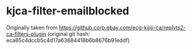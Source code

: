 # kjca-filter-emailblocked

Originally taken from https://github.corp.ebay.com/ecg-kijiji-ca/replyts2-ca-filters-plugin
(original git hash: eca65c4dccb5c4d17a63684418b6b8676b91eddf)
